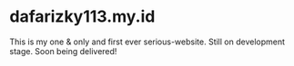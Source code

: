 # dafarizky113.my.id
This is my one & only and first ever serious-website. Still on development stage. Soon being delivered!
